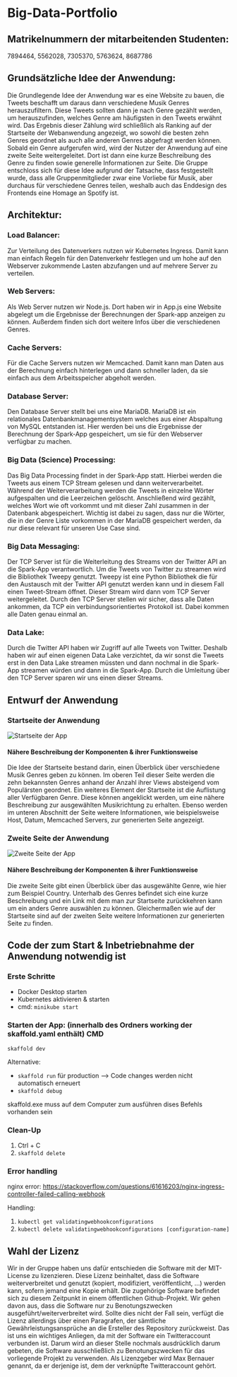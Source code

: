 # Big-Data-Portfolio

## Matrikelnummern der mitarbeitenden Studenten: 
7894464, 5562028, 7305370, 5763624, 8687786

## Grundsätzliche Idee der Anwendung: 
Die Grundlegende Idee der Anwendung war es eine Website zu bauen, die Tweets beschafft um daraus dann verschiedene Musik Genres herauszufiltern. Diese Tweets sollten dann je nach Genre gezählt werden, um herauszufinden, welches Genre am häufigsten in den Tweets erwähnt wird. Das Ergebnis dieser Zählung wird schließlich als Ranking auf der Startseite der Webanwendung angezeigt, wo sowohl die besten zehn Genres geordnet als auch alle anderen Genres abgefragt werden können. Sobald ein Genre aufgerufen wird, wird der Nutzer der Anwendung auf eine zweite Seite weitergeleitet. Dort ist dann eine kurze Beschreibung des Genre zu finden sowie generelle Informationen zur Seite. Die Gruppe entschloss sich für diese Idee aufgrund der Tatsache, dass festgestellt wurde, dass alle Gruppenmitglieder zwar eine Vorliebe für Musik, aber durchaus für verschiedene Genres teilen, weshalb auch das Enddesign des Frontends eine Homage an Spotify ist.

## Architektur:
### Load Balancer: 
Zur Verteilung des Datenverkers nutzen wir Kubernetes Ingress. Damit kann man einfach Regeln für den Datenverkehr festlegen und um hohe auf den Webserver zukommende Lasten abzufangen und auf mehrere Server zu verteilen.
### Web Servers: 
Als Web Server nutzen wir Node.js. Dort haben wir in App.js eine Website abgelegt um die Ergebnisse der Berechnungen der Spark-app anzeigen zu können. Außerdem finden sich dort weitere Infos über die verschiedenen Genres.
### Cache Servers: 
Für die Cache Servers nutzen wir Memcached. Damit kann man Daten aus der Berechnung einfach hinterlegen und dann schneller laden, da sie einfach aus dem Arbeitsspeicher abgeholt werden.
### Database Server: 
Den Database Server stellt bei uns eine MariaDB. MariaDB ist ein relationales Datenbankmanagementsystem welches aus einer Abspaltung von MySQL entstanden ist. Hier werden bei uns die Ergebnisse der Berechnung der Spark-App gespeichert, um sie für den Webserver verfügbar zu machen.
### Big Data (Science) Processing: 
Das Big Data Processing findet in der Spark-App statt. Hierbei werden die Tweets aus einem TCP Stream gelesen und dann weiterverarbeitet. Während der Weiterverarbeitung werden die Tweets in einzelne Wörter aufgespalten und die Leerzeichen gelöscht. Anschließend wird gezählt, welches Wort wie oft vorkommt und mit dieser Zahl zusammen in der Datenbank abgespeichert. Wichtig ist dabei zu sagen, dass nur die Wörter, die in der Genre Liste vorkommen in der MariaDB gespeichert werden, da nur diese relevant für unseren Use Case sind.
### Big Data Messaging: 
Der TCP Server ist für die Weiterleitung des Streams von der Twitter API an die Spark-App verantwortlich. Um die Tweets von Twitter zu streamen wird die Bibliothek Tweepy genutzt. Tweepy ist eine Python Bibliothek die für den Austausch mit der Twitter API genutzt werden kann und in diesem Fall einen Tweet-Stream öffnet. Dieser Stream wird dann vom TCP Server weitergeleitet. Durch den TCP Server stellen wir sicher, dass alle Daten ankommen, da TCP ein verbindungsorientiertes Protokoll ist. Dabei kommen alle Daten genau einmal an.
### Data Lake: 
Durch die Twitter API haben wir Zugriff auf alle Tweets von Twitter. Deshalb haben wir auf einen eigenen Data Lake verzichtet, da wir sonst die Tweets erst in den Data Lake streamen müssten und dann nochmal in die Spark-App streamen würden und dann in die Spark-App. Durch die Umleitung über den TCP Server sparen wir uns einen dieser Streams.

## Entwurf der Anwendung

### Startseite der Anwendung

![Startseite der App](/Anwendung_Startseite.jpg?raw=true 'Startseite der App')

#### Nähere Beschreibung der Komponenten & ihrer Funktionsweise

Die Idee der Startseite bestand darin, einen Überblick über verschiedene Musik Genres geben zu können. Im oberen Teil dieser Seite werden die zehn bekannsten Genres anhand der Anzahl ihrer Views absteigend vom Populärsten geordnet. Ein weiteres Element der Startseite ist die Auflistung aller Verfügbaren Genre. Diese können angeklickt werden, um eine nähere Beschreibung zur ausgewählten Musikrichtung zu erhalten. Ebenso werden im unteren Abschnitt der Seite weitere Informationen, wie beispielsweise Host, Datum, Memcached Servers, zur generierten Seite angezeigt.

### Zweite Seite der Anwendung

![Zweite Seite der App](/Anwedung_zweite_Seite.jpg?raw=true 'Genre Beschreibung auf Seite 2')

#### Nähere Beschreibung der Komponenten & ihrer Funktionsweise

Die zweite Seite gibt einen Überblick über das ausgewählte Genre, wie hier zum Beispiel Country. Unterhalb des Genres befindet sich eine kurze Beschreibung und ein Link mit dem man zur Startseite zurückkehren kann um ein anders Genre auswählen zu können.
Gleichermaßen wie auf der Startseite sind auf der zweiten Seite weitere Informationen zur generierten Seite zu finden.

## Code der zum Start & Inbetriebnahme der Anwendung notwendig ist

### Erste Schritte

- Docker Desktop starten
- Kubernetes aktivieren & starten
- cmd: `minikube start`

###  Starten der App: (innerhalb des Ordners working der skaffold.yaml enthält) CMD

`skaffold dev`

Alternative:

- `skaffold run` für production --> Code changes werden nicht automatisch erneuert
- `skaffold debug`

skaffold.exe muss auf dem Computer zum ausführen dises Befehls vorhanden sein

### Clean-Up

1. Ctrl + C
2. `skaffold delete`

### Error handling

nginx error: https://stackoverflow.com/questions/61616203/nginx-ingress-controller-failed-calling-webhook

Handling:

1. `kubectl get validatingwebhookconfigurations`
2. `kubectl delete validatingwebhookconfigurations [configuration-name]`





## Wahl der Lizenz
Wir in der Gruppe haben uns dafür entschieden die Software mit der MIT-License zu lizenzieren.
Diese Lizenz beinhaltet, dass die Software weiterverbreitet und genutzt (kopiert, modifiziert, veröffentlicht, ...) werden kann, sofern jemand eine Kopie erhält. Die zugehörige Software befindet sich zu diesem Zeitpunkt in einem öffentlichen Github-Projekt. Wir gehen davon aus, dass die Software nur zu Benotungszwecken ausgeführt/weiterverbreitet wird. Sollte dies nicht der Fall sein, verfügt die Lizenz allerdings über einen Paragrafen, der sämtliche Gewährleistungsansprüche an die Ersteller des Repository zurückweist. Das ist uns ein wichtiges Anliegen, da mit der Software ein Twitteraccount verbunden ist. Darum wird an dieser Stelle nochmals ausdrücklich darum gebeten, die Software ausschließlich zu Benotungszwecken für das vorliegende Projekt zu verwenden. Als Lizenzgeber wird Max Bernauer genannt, da er derjenige ist, dem der verknüpfte Twitteraccount gehört.
